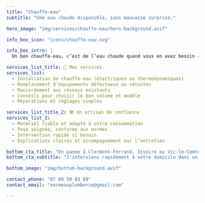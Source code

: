 ```yaml
---
title: "Chauffe-eau"
subtitle: "Une eau chaude disponible, sans mauvaise surprise."

hero_image: "img/services/chauffe-eau/hero-background.avif"

info_box_icon: "icons/chauffe-eau.svg"

info_box_intro: |
  Un bon chauffe-eau, c’est de l’eau chaude quand vous en avez besoin — ni plus, ni moins. Que ce soit en construction, en rénovation ou pour un remplacement, je vous installe un équipement adapté à votre logement et à votre rythme de vie.

services_list_title: 🔧 Mes services
services_list:
  - Installation de chauffe-eau (électriques ou thermodynamiques)
  - Remplacement d’équipements défectueux ou vétustes
  - Raccordement aux réseaux existants
  - Conseils pour choisir le bon volume et modèle
  - Réparations et réglages simples

services_list_title_2: 🛠 Un artisan de confiance
services_list_2:
  - Matériel fiable et adapté à votre consommation
  - Pose soignée, conforme aux normes
  - Intervention rapide si besoin
  - Explications claires et accompagnement sur l’entretien

bottom_cta_title: "En panne à Clermont-Ferrand, Issoire ou Vic-le-Comte ?"
bottom_cta_subtitle: "J'interviens rapidement à votre domicile dans un rayon de 50 km."

bottom_image: "img/bottom-background.avif"

contact_phone: "07 89 50 03 69"
contact_email: "vermeauplomberie@gmail.com"

---
```


